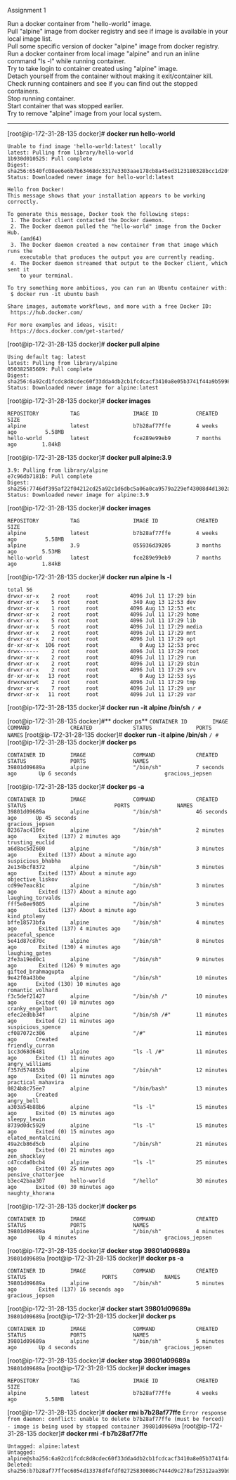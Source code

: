 Assignment 1  

Run a docker container from "hello-world" image.  
Pull "alpine" image from docker registry and see if image is available in your local image list.  
Pull some specific version of docker "alpine" image from docker registry.  
Run a docker container from local image "alpine" and run an inline command "ls -l" while running container.  
Try to take login to container created using "alpine" image.  
Detach yourself from the container without making it exit/container kill.  
Check running containers and see if you can find out the stopped containers.  
Stop running container.  
Start container that was stopped earlier.  
Try to remove "alpine" image from your local system.  

-------------------------------------------------------------------------  

[root@ip-172-31-28-135 docker]# **docker run hello-world**  
```
Unable to find image 'hello-world:latest' locally
latest: Pulling from library/hello-world
1b930d010525: Pull complete
Digest: sha256:6540fc08ee6e6b7b63468dc3317e3303aae178cb8a45ed3123180328bcc1d20f
Status: Downloaded newer image for hello-world:latest

Hello from Docker!
This message shows that your installation appears to be working correctly.

To generate this message, Docker took the following steps:
 1. The Docker client contacted the Docker daemon.
 2. The Docker daemon pulled the "hello-world" image from the Docker Hub.
    (amd64)
 3. The Docker daemon created a new container from that image which runs the
    executable that produces the output you are currently reading.
 4. The Docker daemon streamed that output to the Docker client, which sent it
    to your terminal.

To try something more ambitious, you can run an Ubuntu container with:
 $ docker run -it ubuntu bash

Share images, automate workflows, and more with a free Docker ID:
 https://hub.docker.com/

For more examples and ideas, visit:
 https://docs.docker.com/get-started/
```





[root@ip-172-31-28-135 docker]# **docker pull alpine**
```
Using default tag: latest
latest: Pulling from library/alpine
050382585609: Pull complete
Digest: sha256:6a92cd1fcdc8d8cdec60f33dda4db2cb1fcdcacf3410a8e05b3741f44a9b5998
Status: Downloaded newer image for alpine:latest
```
[root@ip-172-31-28-135 docker]# **docker images**  
```
REPOSITORY          TAG                 IMAGE ID            CREATED             SIZE
alpine              latest              b7b28af77ffe        4 weeks ago         5.58MB
hello-world         latest              fce289e99eb9        7 months ago        1.84kB
```




[root@ip-172-31-28-135 docker]# **docker pull alpine:3.9**

```
3.9: Pulling from library/alpine
e7c96db7181b: Pull complete
Digest: sha256:7746df395af22f04212cd25a92c1d6dbc5a06a0ca9579a229ef43008d4d1302a
Status: Downloaded newer image for alpine:3.9
```

[root@ip-172-31-28-135 docker]# **docker images**
```
REPOSITORY          TAG                 IMAGE ID            CREATED             SIZE
alpine              latest              b7b28af77ffe        4 weeks ago         5.58MB
alpine              3.9                 055936d39205        3 months ago        5.53MB
hello-world         latest              fce289e99eb9        7 months ago        1.84kB
```








[root@ip-172-31-28-135 docker]# **docker run alpine ls -l**
```
total 56
drwxr-xr-x    2 root     root          4096 Jul 11 17:29 bin
drwxr-xr-x    5 root     root           340 Aug 13 12:53 dev
drwxr-xr-x    1 root     root          4096 Aug 13 12:53 etc
drwxr-xr-x    2 root     root          4096 Jul 11 17:29 home
drwxr-xr-x    5 root     root          4096 Jul 11 17:29 lib
drwxr-xr-x    5 root     root          4096 Jul 11 17:29 media
drwxr-xr-x    2 root     root          4096 Jul 11 17:29 mnt
drwxr-xr-x    2 root     root          4096 Jul 11 17:29 opt
dr-xr-xr-x  106 root     root             0 Aug 13 12:53 proc
drwx------    2 root     root          4096 Jul 11 17:29 root
drwxr-xr-x    2 root     root          4096 Jul 11 17:29 run
drwxr-xr-x    2 root     root          4096 Jul 11 17:29 sbin
drwxr-xr-x    2 root     root          4096 Jul 11 17:29 srv
dr-xr-xr-x   13 root     root             0 Aug 13 12:53 sys
drwxrwxrwt    2 root     root          4096 Jul 11 17:29 tmp
drwxr-xr-x    7 root     root          4096 Jul 11 17:29 usr
drwxr-xr-x   11 root     root          4096 Jul 11 17:29 var
```




[root@ip-172-31-28-135 docker]# **docker run -it alpine /bin/sh**
`/ #`



[root@ip-172-31-28-135 docker]#** docker ps**
`CONTAINER ID        IMAGE               COMMAND             CREATED             STATUS              PORTS               NAMES`
[root@ip-172-31-28-135 docker]# **docker run -it alpine /bin/sh**
`/ #`  
[root@ip-172-31-28-135 docker]# **docker ps**
```
CONTAINER ID        IMAGE               COMMAND             CREATED             STATUS              PORTS               NAMES
39801d09689a        alpine              "/bin/sh"           7 seconds ago       Up 6 seconds                            gracious_jepsen
```





[root@ip-172-31-28-135 docker]# **docker ps -a**
```
CONTAINER ID        IMAGE               COMMAND             CREATED             STATUS                            PORTS               NAMES
39801d09689a        alpine              "/bin/sh"           46 seconds ago      Up 45 seconds                                         gracious_jepsen
02367ac410fc        alpine              "/bin/sh"           2 minutes ago       Exited (137) 2 minutes ago                            trusting_euclid
a6d8ac5d2600        alpine              "/bin/sh"           3 minutes ago       Exited (137) About a minute ago                       suspicious_bhabha
2e134bcf8372        alpine              "/bin/sh"           3 minutes ago       Exited (137) About a minute ago                       objective_liskov
cd99e7eac81c        alpine              "/bin/sh"           3 minutes ago       Exited (137) About a minute ago                       laughing_torvalds
fff5e8ee9805        alpine              "/bin/sh"           3 minutes ago       Exited (137) About a minute ago                       kind_ptolemy
bffe18573bfa        alpine              "/bin/sh"           4 minutes ago       Exited (137) 4 minutes ago                            peaceful_spence
5e41d87cd70c        alpine              "/bin/sh"           8 minutes ago       Exited (130) 4 minutes ago                            laughing_gates
2fe3a19ed0c1        alpine              "/bin/sh"           9 minutes ago       Exited (126) 9 minutes ago                            gifted_brahmagupta
9e42f0a43b0e        alpine              "/bin/sh"           10 minutes ago      Exited (130) 10 minutes ago                           romantic_volhard
f3c5def21427        alpine              "/bin/sh /"         10 minutes ago      Exited (0) 10 minutes ago                             cranky_engelbart
efec2edbb34f        alpine              "/bin/sh /#"        11 minutes ago      Exited (2) 11 minutes ago                             suspicious_spence
cf087072c306        alpine              "/#"                11 minutes ago      Created                                               friendly_curran
1cc3d68d6481        alpine              "ls -l /#"          11 minutes ago      Exited (1) 11 minutes ago                             angry_williams
f357d574853b        alpine              "/bin/sh"           12 minutes ago      Exited (0) 11 minutes ago                             practical_mahavira
0824b8c75ee7        alpine              "/bin/bash"         13 minutes ago      Created                                               angry_bell
a303a54b88b6        alpine              "ls -l"             15 minutes ago      Exited (0) 15 minutes ago                             sleepy_lewin
8739d0dc5929        alpine              "ls -l"             15 minutes ago      Exited (0) 15 minutes ago                             elated_montalcini
49a2cb86d5cb        alpine              "/bin/sh"           21 minutes ago      Exited (0) 21 minutes ago                             zen_shockley
c47ccda0bcb4        alpine              "ls -l"             25 minutes ago      Exited (0) 25 minutes ago                             pensive_chatterjee
b3ec42baa307        hello-world         "/hello"            30 minutes ago      Exited (0) 30 minutes ago                             naughty_khorana
```






[root@ip-172-31-28-135 docker]# **docker ps**
```
CONTAINER ID        IMAGE               COMMAND             CREATED             STATUS              PORTS               NAMES
39801d09689a        alpine              "/bin/sh"           4 minutes ago       Up 4 minutes                            gracious_jepsen
```

[root@ip-172-31-28-135 docker]# **docker stop 39801d09689a**
`39801d09689a`
[root@ip-172-31-28-135 docker]# **docker ps -a**
```
CONTAINER ID        IMAGE               COMMAND             CREATED             STATUS                        PORTS               NAMES
39801d09689a        alpine              "/bin/sh"           5 minutes ago       Exited (137) 16 seconds ago                       gracious_jepsen
```

[root@ip-172-31-28-135 docker]# **docker start 39801d09689a**
`39801d09689a`
[root@ip-172-31-28-135 docker]# **docker ps**
```
CONTAINER ID        IMAGE               COMMAND             CREATED             STATUS              PORTS               NAMES
39801d09689a        alpine              "/bin/sh"           5 minutes ago       Up 4 seconds                            gracious_jepsen
```

[root@ip-172-31-28-135 docker]# **docker stop 39801d09689a**
`39801d09689a`
[root@ip-172-31-28-135 docker]# **docker images**
```
REPOSITORY          TAG                 IMAGE ID            CREATED             SIZE
alpine              latest              b7b28af77ffe        4 weeks ago         5.58MB
```

[root@ip-172-31-28-135 docker]# **docker rmi b7b28af77ffe**
`Error response from daemon: conflict: unable to delete b7b28af77ffe (must be forced) - image is being used by stopped container 39801d09689a`
[root@ip-172-31-28-135 docker]# **docker rmi -f b7b28af77ffe**
```
Untagged: alpine:latest
Untagged: alpine@sha256:6a92cd1fcdc8d8cdec60f33dda4db2cb1fcdcacf3410a8e05b3741f44a9b5998
Deleted: sha256:b7b28af77ffec6054d13378df4fdf02725830086c7444d9c278af25312aa39b9
```

